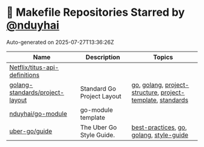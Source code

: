 # 🌟 Makefile Repositories Starred by [@nduyhai](https://github.com/nduyhai)

Auto-generated on 2025-07-27T13:36:26Z

| Name | Description | Topics |
|------|-------------|-------|
| [Netflix/titus-api-definitions](https://github.com/Netflix/titus-api-definitions) |  |  |
| [golang-standards/project-layout](https://github.com/golang-standards/project-layout) | Standard Go Project Layout | [go](https://github.com/topics/go), [golang](https://github.com/topics/golang), [project-structure](https://github.com/topics/project-structure), [project-template](https://github.com/topics/project-template), [standards](https://github.com/topics/standards) |
| [nduyhai/go-module](https://github.com/nduyhai/go-module) | go-module template |  |
| [uber-go/guide](https://github.com/uber-go/guide) | The Uber Go Style Guide. | [best-practices](https://github.com/topics/best-practices), [go](https://github.com/topics/go), [golang](https://github.com/topics/golang), [style-guide](https://github.com/topics/style-guide) |
